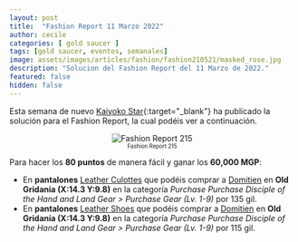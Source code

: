 ```yaml
---
layout: post
title:  "Fashion Report 11 Marzo 2022"
author: cecile
categories: [ gold saucer ]
tags: [gold saucer, eventos, semanales]
image: assets/images/articles/fashion/fashion210521/masked_rose.jpg
description: "Solucion del Fashion Report del 11 Marzo de 2022."
featured: false
hidden: false
---
```


Esta semana de nuevo [Kaiyoko Star](https://twitter.com/kaiyokostar){:target="_blank"} ha publicado la solución para el Fashion Report, la cual podéis ver a continuación.

<p align="center"><img src="{{ site.baseurl }}/assets/images/articles/fashion/fashion220311/freport_215.jpg" alt="Fashion Report 215">
<br/>
<sub><sup>Fashion Report 215</sup></sub></p>

Para hacer los **80 puntos** de manera fácil y ganar los **60,000 MGP**:

- En **pantalones** <a href="https://eu.finalfantasyxiv.com/lodestone/playguide/db/item/6f78b2ff679" class="eorzeadb_link" target="_blank">Leather Culottes</a> que podéis comprar a <a href="https://eu.finalfantasyxiv.com/lodestone/playguide/db/shop/5c0bdbdc542/?item=791b438d0fe&type=gil" class="eorzeadb_link" target="_blank">Domitien</a> en **Old Gridania (X:14.3 Y:9.8)** en la categoría *Purchase Purchase Disciple of the Hand and Land Gear > Purchase Gear (Lv. 1-9)* por 135 gil.
- En **pantalones** <a href="https://eu.finalfantasyxiv.com/lodestone/playguide/db/item/510347881ea" class="eorzeadb_link" target="_blank">Leather Shoes</a> que podéis comprar a <a href="https://eu.finalfantasyxiv.com/lodestone/playguide/db/shop/5c0bdbdc542/?item=791b438d0fe&type=gil" class="eorzeadb_link" target="_blank">Domitien</a> en **Old Gridania (X:14.3 Y:9.8)** en la categoría *Purchase Purchase Disciple of the Hand and Land Gear > Purchase Gear (Lv. 1-9)* por 115 gil.
